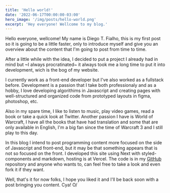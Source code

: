 ```yaml
---
title: 'Hello world!'
date: '2022-06-17T00:00:00-03:00'
hero_image: '/img/posts/hello-world.png'
excerpt: 'Hey everyone! Wellcome to my blog.'
---
```


Hello everyone, wellcome! My name is Diego T. Fialho, this is my first post so it is going to be a little faster, only to introduce myself and give you an overview about the content that I'm going to post from time to time.

After a little while with the idea, I decided to put a project I already had in mind but ~I always procratinated~ it always took me a long time to put it into development, wich is the bog of my website.

I currently work as a front-end developer but I've also worked as a fullstack before. Development is a passion that I take both professionaly and as a hobby, I love developing algorithims in Javascript and creating pages with well-structured and organized code from prototyped layouts in figma, photoshop, etc.

Also in my spare time, I like to listen to music, play video games, read a book or take a quick look at Twitter. Another passion I have is World of Warcraft, I have all the books that have had translation and some that are only available in English, I'm a big fan since the time of Warcraft 3 and I still play to this day.

In this blog I intend to post programming content more focused on the side of Javascript and front-end, but it may be that something appears that is not so focused on the front. I developed this site using Next with styled-components and markdown, hosting is at Vercel. The code is in my [GitHub](https://github.com/dtfialho/my-website) repository and anyone who wants to, can feel free to take a look and even fork it if they want.

Well, that's it for now folks, I hope you liked it and I'll be back soon with a post bringing you content. Cya! O/
